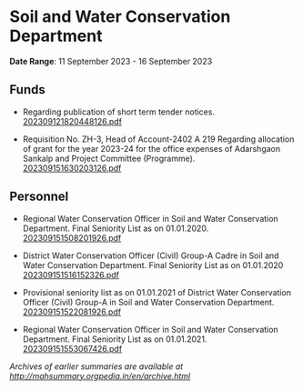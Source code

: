 # Soil and Water Conservation Department

**Date Range**: 11 September 2023 - 16 September 2023


## Funds
- Regarding publication of short term tender notices.\
  [202309121820448126.pdf](https://gr.maharashtra.gov.in/Site/Upload/Government%20Resolutions/English/202309121820448126.pdf)

- Requisition No. ZH-3, Head of Account-2402 A 219 Regarding allocation of grant for the year 2023-24 for the office expenses of Adarshgaon Sankalp and Project Committee (Programme).\
  [202309151630203126.pdf](https://gr.maharashtra.gov.in/Site/Upload/Government%20Resolutions/English/202309151630203126.pdf)

## Personnel
- Regional Water Conservation Officer in Soil and Water Conservation Department. Final Seniority List as on 01.01.2020.\
  [202309151508201926.pdf](https://gr.maharashtra.gov.in/Site/Upload/Government%20Resolutions/English/202309151508201926.pdf)

- District Water Conservation Officer (Civil) Group-A Cadre in Soil and Water Conservation Department. Final Seniority List as on 01.01.2020\
  [202309151516152326.pdf](https://gr.maharashtra.gov.in/Site/Upload/Government%20Resolutions/English/202309151516152326.pdf)

- Provisional seniority list as on 01.01.2021 of District Water Conservation Officer (Civil) Group-A in Soil and Water Conservation Department.\
  [202309151522081926.pdf](https://gr.maharashtra.gov.in/Site/Upload/Government%20Resolutions/English/202309151522081926.pdf)

- Regional Water Conservation Officer in Soil and Water Conservation Department. Final Seniority List as on 01.01.2021.\
  [202309151553067426.pdf](https://gr.maharashtra.gov.in/Site/Upload/Government%20Resolutions/English/202309151553067426.pdf)


*Archives of earlier summaries are available at http://mahsummary.orgpedia.in/en/archive.html*